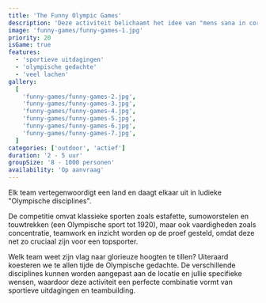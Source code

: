 ```yaml
---
title: 'The Funny Olympic Games'
description: 'Deze activiteit belichaamt het idee van "mens sana in corpore sano", een gezonde geest in een gezond lichaam.'
image: 'funny-games/funny-games-1.jpg'
priority: 20
isGame: true
features:
  - 'sportieve uitdagingen'
  - 'olympische gedachte'
  - 'veel lachen'
gallery:
  [
    'funny-games/funny-games-2.jpg',
    'funny-games/funny-games-3.jpg',
    'funny-games/funny-games-4.jpg',
    'funny-games/funny-games-5.jpg',
    'funny-games/funny-games-6.jpg',
    'funny-games/funny-games-7.jpg',
  ]
categories: ['outdoor', 'actief']
duration: '2 - 5 uur'
groupSize: '8 - 1000 personen'
availability: 'Op aanvraag'
---
```


Elk team vertegenwoordigt een land en daagt elkaar uit in ludieke "Olympische disciplines".

De competitie omvat klassieke sporten zoals estafette, sumoworstelen en touwtrekken (een Olympische sport tot 1920), maar ook vaardigheden zoals concentratie, teamwork en inzicht worden op de proef gesteld, omdat deze net zo cruciaal zijn voor een topsporter.

Welk team weet zijn vlag naar glorieuze hoogten te tillen? Uiteraard koesteren we te allen tijde de Olympische gedachte. De verschillende disciplines kunnen worden aangepast aan de locatie en jullie specifieke wensen, waardoor deze activiteit een perfecte combinatie vormt van sportieve uitdagingen en teambuilding.

